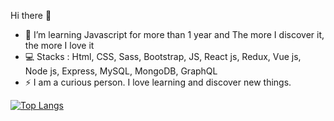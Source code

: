 Hi there 👋

- 🌱 I’m learning Javascript for more than 1 year and The more I discover it, the more I love it
- 💻 Stacks : Html, CSS, Sass, Bootstrap, JS, React js, Redux, Vue js, Node js, Express, MySQL, MongoDB, GraphQL
- ⚡ I am a curious person. I love learning and discover new things. 

[![Top Langs](https://github-readme-stats.vercel.app/api/top-langs/?username=esther-v)](https://github.com/esther-v/github-readme-stats)
